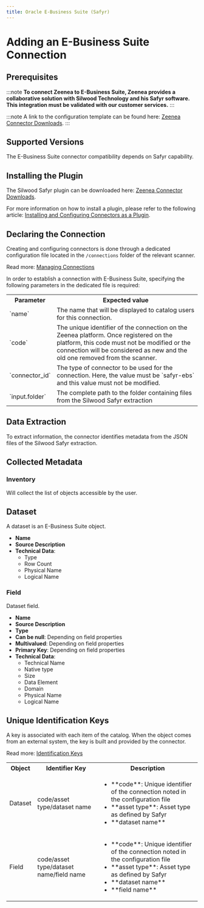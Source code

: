 ```yaml
---
title: Oracle E-Business Suite (Safyr)
---
```


# Adding an E-Business Suite Connection

## Prerequisites

:::note
**To connect Zeenea to E-Business Suite, Zeenea provides a collaborative solution with Silwood Technology and his Safyr software. This integration must be validated with our customer services.**
:::

:::note
A link to the configuration template can be found here: [Zeenea Connector Downloads](./zeenea-connectors-list.md).
:::

## Supported Versions

The E-Business Suite connector compatibility depends on Safyr capability.

## Installing the Plugin

The Silwood Safyr plugin can be downloaded here: [Zeenea Connector Downloads](./zeenea-connectors-list.md).

For more information on how to install a plugin, please refer to the following article: [Installing and Configuring Connectors as a Plugin](./zeenea-connectors-install-as-plugin.md).

 ## Declaring the Connection
  
Creating and configuring connectors is done through a dedicated configuration file located in the `/connections` folder of the relevant scanner.
 
Read more: [Managing Connections](./zeenea-managing-connections.md)
 
In order to establish a connection with E-Business Suite, specifying the following parameters in the dedicated file is required:
 
<table>
  <tr>
    <th>Parameter</th>
    <th>Expected value</th>
  </tr>
  <tr>
    <td>`name`</td>
    <td>The name that will be displayed to catalog users for this connection.</td>
  </tr>
  <tr>
    <td>`code`</td>
    <td>The unique identifier of the connection on the Zeenea platform. Once registered on the platform, this code must not be modified or the connection will be considered as new and the old one removed from the scanner.</td>
  </tr>
  <tr>
    <td>`connector_id`</td>
    <td>The type of connector to be used for the connection. Here, the value must be `safyr-ebs` and this value must not be modified.</td>
  </tr>
  <tr>
    <td>`input.folder`</td>
    <td>The complete path to the folder containing files from the Silwood Safyr extraction</td>
  </tr>
</table>

## Data Extraction

To extract information, the connector identifies metadata from the JSON files of the Silwood Safyr extraction.

## Collected Metadata

### Inventory

Will collect the list of objects accessible by the user.  

## Dataset

A dataset is an E-Business Suite object. 

* **Name**
* **Source Description**
* **Technical Data**:
  * Type
  * Row Count
  * Physical Name
  * Logical Name

### Field

Dataset field. 

* **Name**
* **Source Description**
* **Type**
* **Can be null**: Depending on field properties
* **Multivalued**: Depending on field properties
* **Primary Key**: Depending on field properties
* **Technical Data**: 
  * Technical Name
  * Native type
  * Size
  * Data Element
  * Domain
  * Physical Name
  * Logical Name
 
## Unique Identification Keys

A key is associated with each item of the catalog. When the object comes from an external system, the key is built and provided by the connector.

 Read more: [Identification Keys](./zeenea-identification-keys.md)

<table>
  <tr>
    <th>Object</th>
    <th>Identifier Key</th>
    <th>Description</th>
  </tr>
  <tr>
    <td>Dataset</td>
    <td>code/asset type/dataset name</td>
    <td>
      <ul>
        <li>**code**: Unique identifier of the connection noted in the configuration file</li>
        <li>**asset type**: Asset type as defined by Safyr</li>
        <li>**dataset name**</li>
      </ul>
    </td>
  </tr>
  <tr>
    <td>Field</td>
    <td>code/asset type/dataset name/field name</td>
    <td>
      <ul>
        <li>**code**: Unique identifier of the connection noted in the configuration file</li>
        <li>**asset type**: Asset type as defined by Safyr</li>
        <li>**dataset name**</li>
        <li>**field name**</li>
      </ul>
    </td>
  </tr>
</table>
